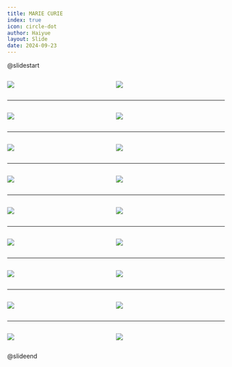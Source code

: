 ```yaml
---
title: MARIE CURIE
index: true
icon: circle-dot
author: Haiyue
layout: Slide
date: 2024-09-23
---
```

 
@slidestart

<div style="display:flex">
<div style="flex:1">

![](/reading/english/Level-V/MARIE%20CURIE/001.webp)
</div>
<div style="flex:1">

![](/reading/english/Level-V/MARIE%20CURIE/002.webp)
</div>
</div>

---

<div style="display:flex">
<div style="flex:1">

![](/reading/english/Level-V/MARIE%20CURIE/003.webp)
</div>
<div style="flex:1">

![](/reading/english/Level-V/MARIE%20CURIE/004.webp)
</div>
</div>

---

<div style="display:flex">
<div style="flex:1">

![](/reading/english/Level-V/MARIE%20CURIE/005.webp)
</div>
<div style="flex:1">

![](/reading/english/Level-V/MARIE%20CURIE/006.webp)
</div>
</div>

---

<div style="display:flex">
<div style="flex:1">

![](/reading/english/Level-V/MARIE%20CURIE/007.webp)
</div>
<div style="flex:1">

![](/reading/english/Level-V/MARIE%20CURIE/008.webp)
</div>
</div>

---

<div style="display:flex">
<div style="flex:1">

![](/reading/english/Level-V/MARIE%20CURIE/009.webp)
</div>
<div style="flex:1">

![](/reading/english/Level-V/MARIE%20CURIE/010.webp)
</div>
</div>

---

<div style="display:flex">
<div style="flex:1">

![](/reading/english/Level-V/MARIE%20CURIE/011.webp)
</div>
<div style="flex:1">

![](/reading/english/Level-V/MARIE%20CURIE/012.webp)
</div>
</div>

---

<div style="display:flex">
<div style="flex:1">

![](/reading/english/Level-V/MARIE%20CURIE/013.webp)
</div>
<div style="flex:1">

![](/reading/english/Level-V/MARIE%20CURIE/014.webp)
</div>
</div>

---

<div style="display:flex">
<div style="flex:1">

![](/reading/english/Level-V/MARIE%20CURIE/015.webp)
</div>
<div style="flex:1">

![](/reading/english/Level-V/MARIE%20CURIE/016.webp)
</div>
</div>

---

<div style="display:flex">
<div style="flex:1">

![](/reading/english/Level-V/MARIE%20CURIE/017.webp)
</div>
<div style="flex:1">

![](/reading/english/Level-V/MARIE%20CURIE/018.webp)
</div>
</div>

@slideend